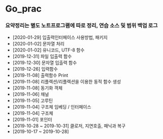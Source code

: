 # Go_prac
### 요약정리는 별도 노트프로그램에 따로 정리, 연습 소스 및 범위 백업 로그

- [2020-01-29] 입출력인터페이스 사용방법, 패키지
- [2020-01-02] 문자열 처리 
- [2020-01-02] 유니코드, UTF-8 함수
- [2019-12-31] 파일 입출력 함수 
- [2019-12-30] 문자열 입출력 함수 
- [2019-12-26] 입력함수
- [2019-11-08] 출력함수 Print
- [2019-11-08] 리플렉션/리플렉션을 이용한 동적 함수 생성 
- [2019-11-08] 동기화 객체
- [2019-11-06] 채널 
- [2019-11-05] 고루틴   
- [2019-11-04] 구조체 임베딩 / 인터페이스
- [2019-11-04] 구조체
- [2019-11-01] 포인터 
- [2019-10-28 ~ 2019-10-31] 클로저, 지연호출, 패닉과 복구
- [2019-10-17 ~ 2019-10-28] 
